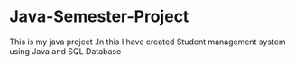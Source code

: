 # Java-Semester-Project
This is my java project .In this I have created Student management system using Java and SQL Database
